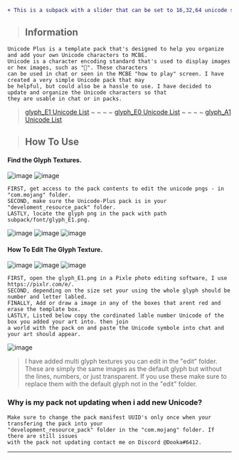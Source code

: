 ```diff
+ This is a subpack with a slider that can be set to 16,32,64 unicode size. +
```

> <h2>Information</h2> 
```info
Unicode Plus is a template pack that's designed to help you organize and add your own Unicode characters to MCBE. 
Unicode is a character encoding standard that's used to display images or hex images, such as "". These characters 
can be used in chat or seen in the MCBE "how to play" screen. I have created a very simple Unicode pack that may 
be helpful, but could also be a hassle to use. I have decided to update and organize the Unicode characters so that 
they are usable in chat or in packs.
```
> [glyph_E1 Unicode List](https://github.com/Dooka-Packages/Dooka-Portfolio/blob/main/resource/Unicode-Plus/subpacks/glyph_E1/glyph_E1%20Unicode%20List.md)
 ~ ~ ~ ~ [glyph_E0 Unicode List](https://github.com/Dooka-Packages/Dooka-Portfolio/blob/main/resource/Unicode-Plus/subpacks/glyph_E0/glyph_E0%20Unicode%20List.md)
 ~ ~ ~ ~ [glyph_A1 Unicode List](https://github.com/Dooka-Packages/Dooka-Portfolio/blob/main/resource/Unicode-Plus/subpacks/glyph_A1/glyph_A1%20Unicode%20List.md)

> <h2>How To Use</h2>
#### Find the Glyph Textures.
![image](https://cdn.discordapp.com/attachments/1050591171921072130/1052498551319560202/image.png)
![image](https://cdn.discordapp.com/attachments/1050591171921072130/1052498614846496868/image.png)
```info
FIRST, get access to the pack contents to edit the unicode pngs - in "com.mojang" folder.
SECOND, make sure the Unicode-Plus pack is in your "develoment_resource_pack" folder.
LASTLY, locate the glyph png in the pack with path subpack/font/glyph_E1.png.
```
![image](https://media.discordapp.net/attachments/1050591171921072130/1052497958970589234/glyph_E1.png)
![image](https://cdn.discordapp.com/attachments/1050591171921072130/1052498181692325958/glyph_E1NO_NUMBERS.png)
![image](https://media.discordapp.net/attachments/1050591171921072130/1052498181021241384/glyph_E1NO_LINES.png)

#### How To Edit The Glyph Texture.
![image](https://cdn.discordapp.com/attachments/1050591171921072130/1052499002043682856/image.png)
![image](https://cdn.discordapp.com/attachments/1050591171921072130/1052499073405562890/image.png)
![image](https://cdn.discordapp.com/attachments/1050591171921072130/1052499131211456582/image.png)
```info
FIRST, open the glyph_E1.png in a Pixle photo editing software, I use https://pixlr.com/e/.
SECOND, depending on the size set your using the whole glyph should be number and letter labled.
FINALLY, Add or draw a image in any of the boxes that arent red and erase the template box.
LASTLY, Listed below copy the cordinated lable number Unicode of the box you added your art into. then join 
a world with the pack on and paste the Unicode symbole into chat and your art should appear.
```
![image](https://cdn.discordapp.com/attachments/1050591171921072130/1052499178502238248/image.png)
> I have added multi glyph textures you can edit in the "edit" folder. These are simply the same images as the
default glyph but without the lines, numbers, or just transparent. If you use these make sure to replace them
with the default glyph not in the "edit" folder. 

### Why is my pack not updating when i add new Unicode?
```info
Make sure to change the pack manifest UUID's only once when your transfering the pack into your
"development_resource_pack" folder in the "com.mojang" folder. If there are still issues 
with the pack not updating contact me on Discord @Dooka#6412.
```
--- ---
